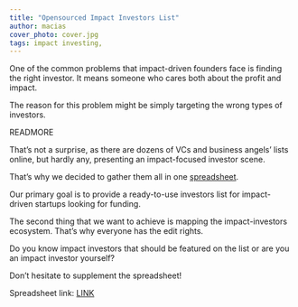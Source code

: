 ```yaml
---
title: "Opensourced Impact Investors List"
author: macias
cover_photo: cover.jpg
tags: impact investing,
---
```


One of the common problems that impact-driven founders face is finding the right investor. It means someone who cares both about the profit and impact.

The reason for this problem might be simply targeting the wrong types of investors.

READMORE

That’s not a surprise, as there are dozens of VCs and business angels’ lists online, but hardly any, presenting an impact-focused investor scene.

That’s why we decided to gather them all in one [spreadsheet](https://docs.google.com/spreadsheets/d/1KKJozFWOLnUAIbPoJUvxrUI0e2OzjttuzJf-SkQWH98/edit?usp=sharing).

Our primary goal is to provide a ready-to-use investors list for impact-driven startups looking for funding.

The second thing that we want to achieve is mapping the impact-investors ecosystem. That’s why everyone has the edit rights.

Do you know impact investors that should be featured on the list or are you an impact investor yourself?

Don’t hesitate to supplement the spreadsheet!

Spreadsheet link: [LINK](https://docs.google.com/spreadsheets/d/1KKJozFWOLnUAIbPoJUvxrUI0e2OzjttuzJf-SkQWH98/edit?usp=sharing)
